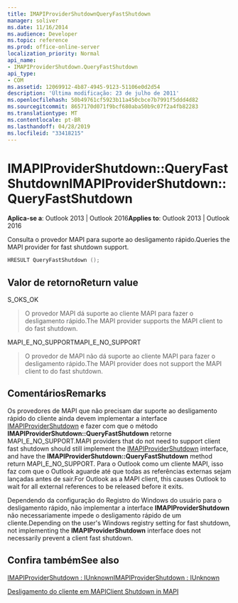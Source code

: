 ```yaml
---
title: IMAPIProviderShutdownQueryFastShutdown
manager: soliver
ms.date: 11/16/2014
ms.audience: Developer
ms.topic: reference
ms.prod: office-online-server
localization_priority: Normal
api_name:
- IMAPIProviderShutdown.QueryFastShutdown
api_type:
- COM
ms.assetid: 12069912-4b87-4945-9123-51106e0d2d54
description: 'Última modificação: 23 de julho de 2011'
ms.openlocfilehash: 50b49761cf5923b11a450cbce7b7991f5ddd4d82
ms.sourcegitcommit: 8657170d071f9bcf680aba50b9c07f2a4fb82283
ms.translationtype: MT
ms.contentlocale: pt-BR
ms.lasthandoff: 04/28/2019
ms.locfileid: "33418215"
---
```

# <a name="imapiprovidershutdownqueryfastshutdown"></a><span data-ttu-id="9d094-103">IMAPIProviderShutdown::QueryFastShutdown</span><span class="sxs-lookup"><span data-stu-id="9d094-103">IMAPIProviderShutdown::QueryFastShutdown</span></span>

  
  
<span data-ttu-id="9d094-104">**Aplica-se a**: Outlook 2013 | Outlook 2016</span><span class="sxs-lookup"><span data-stu-id="9d094-104">**Applies to**: Outlook 2013 | Outlook 2016</span></span> 
  
<span data-ttu-id="9d094-105">Consulta o provedor MAPI para suporte ao desligamento rápido.</span><span class="sxs-lookup"><span data-stu-id="9d094-105">Queries the MAPI provider for fast shutdown support.</span></span> 
  
```cpp
HRESULT QueryFastShutdown ();
```

## <a name="return-value"></a><span data-ttu-id="9d094-106">Valor de retorno</span><span class="sxs-lookup"><span data-stu-id="9d094-106">Return value</span></span>

<span data-ttu-id="9d094-107">S_OK</span><span class="sxs-lookup"><span data-stu-id="9d094-107">S_OK</span></span>
  
> <span data-ttu-id="9d094-108">O provedor MAPI dá suporte ao cliente MAPI para fazer o desligamento rápido.</span><span class="sxs-lookup"><span data-stu-id="9d094-108">The MAPI provider supports the MAPI client to do fast shutdown.</span></span>
    
<span data-ttu-id="9d094-109">MAPI_E_NO_SUPPORT</span><span class="sxs-lookup"><span data-stu-id="9d094-109">MAPI_E_NO_SUPPORT</span></span>
  
> <span data-ttu-id="9d094-110">O provedor de MAPI não dá suporte ao cliente MAPI para fazer o desligamento rápido.</span><span class="sxs-lookup"><span data-stu-id="9d094-110">The MAPI provider does not support the MAPI client to do fast shutdown.</span></span>
    
## <a name="remarks"></a><span data-ttu-id="9d094-111">Comentários</span><span class="sxs-lookup"><span data-stu-id="9d094-111">Remarks</span></span>

<span data-ttu-id="9d094-112">Os provedores de MAPI que não precisam dar suporte ao desligamento rápido do cliente ainda devem implementar a interface [IMAPIProviderShutdown](imapiprovidershutdowniunknown.md) e fazer com que o método **IMAPIProviderShutdown::QueryFastShutdown** retorne MAPI_E_NO_SUPPORT.</span><span class="sxs-lookup"><span data-stu-id="9d094-112">MAPI providers that do not need to support client fast shutdown should still implement the [IMAPIProviderShutdown](imapiprovidershutdowniunknown.md) interface, and have the **IMAPIProviderShutdown::QueryFastShutdown** method return MAPI_E_NO_SUPPORT.</span></span> <span data-ttu-id="9d094-113">Para o Outlook como um cliente MAPI, isso faz com que o Outlook aguarde até que todas as referências externas sejam lançadas antes de sair.</span><span class="sxs-lookup"><span data-stu-id="9d094-113">For Outlook as a MAPI client, this causes Outlook to wait for all external references to be released before it exits.</span></span> 
  
<span data-ttu-id="9d094-114">Dependendo da configuração do Registro do Windows do usuário para o desligamento rápido, não implementar a interface **IMAPIProviderShutdown** não necessariamente impede o desligamento rápido de um cliente.</span><span class="sxs-lookup"><span data-stu-id="9d094-114">Depending on the user's Windows registry setting for fast shutdown, not implementing the **IMAPIProviderShutdown** interface does not necessarily prevent a client fast shutdown.</span></span> 
  
## <a name="see-also"></a><span data-ttu-id="9d094-115">Confira também</span><span class="sxs-lookup"><span data-stu-id="9d094-115">See also</span></span>



[<span data-ttu-id="9d094-116">IMAPIProviderShutdown : IUnknown</span><span class="sxs-lookup"><span data-stu-id="9d094-116">IMAPIProviderShutdown : IUnknown</span></span>](imapiprovidershutdowniunknown.md)


[<span data-ttu-id="9d094-117">Desligamento do cliente em MAPI</span><span class="sxs-lookup"><span data-stu-id="9d094-117">Client Shutdown in MAPI</span></span>](client-shutdown-in-mapi.md)

